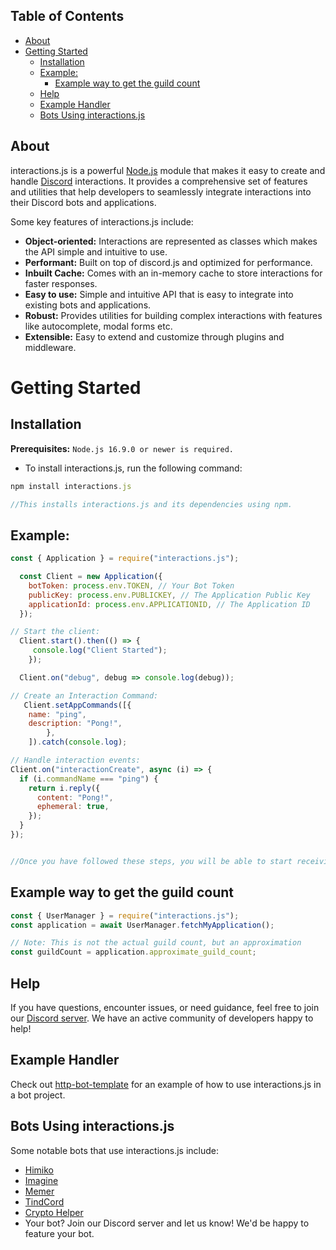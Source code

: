 ## Table of Contents

- [About](#about)
- [Getting Started](#getting-started)
  - [Installation](#installation)
  - [Example:](#example)
    - [Example way to get the guild count](#example-way-to-get-the-guild-count)
  - [Help](#help)
  - [Example Handler](#example-handler)
  - [Bots Using interactions.js](#bots-using-interactionsjs)



## About

interactions.js is a powerful [Node.js](https://nodejs.org) module that makes it easy to create and handle [Discord](https://discord.com/developers/docs/intro) interactions. It provides a comprehensive set of features and utilities that help developers to seamlessly integrate interactions into their Discord bots and applications.

Some key features of interactions.js include:

- **Object-oriented:** Interactions are represented as classes which makes the API simple and intuitive to use.
- **Performant:** Built on top of discord.js and optimized for performance.
- **Inbuilt Cache:** Comes with an in-memory cache to store interactions for faster responses.
- **Easy to use:** Simple and intuitive API that is easy to integrate into existing bots and applications.
- **Robust:** Provides utilities for building complex interactions with features like autocomplete, modal forms etc.
- **Extensible:** Easy to extend and customize through plugins and middleware.


# Getting Started

## Installation

**Prerequisites:** `Node.js 16.9.0 or newer is required.`

- To install interactions.js, run the following command:

```js
npm install interactions.js

//This installs interactions.js and its dependencies using npm.
```

## Example:

```js
const { Application } = require("interactions.js");

  const Client = new Application({
    botToken: process.env.TOKEN, // Your Bot Token
    publicKey: process.env.PUBLICKEY, // The Application Public Key
    applicationId: process.env.APPLICATIONID, // The Application ID
  });

// Start the client:
  Client.start().then(() => {
     console.log("Client Started");
    });  

  Client.on("debug", debug => console.log(debug));

// Create an Interaction Command:
   Client.setAppCommands([{
    name: "ping",
    description: "Pong!",
        },
    ]).catch(console.log);

// Handle interaction events:
Client.on("interactionCreate", async (i) => {
  if (i.commandName === "ping") {
    return i.reply({
      content: "Pong!",
      ephemeral: true,
    });
  }
});


//Once you have followed these steps, you will be able to start receiving and handling interactions from your Discord bot.

```

## Example way to get the guild count
```js
const { UserManager } = require("interactions.js");
const application = await UserManager.fetchMyApplication();

// Note: This is not the actual guild count, but an approximation
const guildCount = application.approximate_guild_count;
```

## Help

If you have questions, encounter issues, or need guidance, feel free to join our [Discord server](https://discord.gg/ZVERh35). We have an active community of developers happy to help!

## Example Handler

Check out [http-bot-template](https://github.com/mezotv/http-bot-template) for an example of how to use interactions.js in a bot project.

## Bots Using interactions.js

Some notable bots that use interactions.js include:

- [Himiko](https://discord.com/api/oauth2/authorize?client_id=1008142696801648711&permissions=2147797056&scope=bot%20applications.commands)
- [Imagine](https://discord.com/api/oauth2/authorize?client_id=1039996075882336336&permissions=313344&scope=applications.commands%20bot)
- [Memer](https://discord.com/api/oauth2/authorize?client_id=927598798019108894&permissions=2147863616&scope=bot%20applications.commands)
- [TindCord](https://discord.com/api/oauth2/authorize?client_id=935185892719603713&permissions=137439332416&scope=bot%20applications.commands)
- [Crypto Helper](https://discord.com/api/oauth2/authorize?client_id=747050613656911892&permissions=0&scope=applications.commands%20bot) 
- Your bot? Join our Discord server and let us know! We'd be happy to feature your bot.